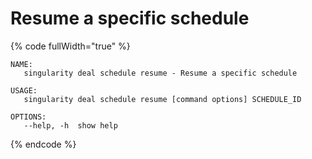 # Resume a specific schedule

{% code fullWidth="true" %}
```
NAME:
   singularity deal schedule resume - Resume a specific schedule

USAGE:
   singularity deal schedule resume [command options] SCHEDULE_ID

OPTIONS:
   --help, -h  show help
```
{% endcode %}
